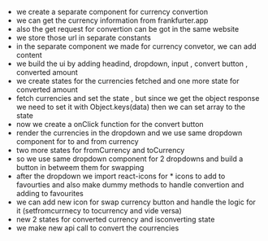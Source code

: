 - we create a separate component for currency convertion
- we can get the currency information from frankfurter.app
- also the get request for convertion can be got in the same website
- we store those url in separate constants
- in the separate component we made for currency convetor, we can add content
- we build the ui by adding headind, dropdown, input , convert button , converted amount
- we create states for the currencies fetched and one more state for converted amount
- fetch currencies and set the state , but since we get the object response we need to set it with Object.keys(data) then we can set array to the state
- now we create a onClick function for the convert button
- render the currencies in the dropdown and we use same dropdown component for to and from currency
- two more states for fromCurrency and toCurrency
- so we use same dropdown component for 2 dropdowns and build a button in betweem them for swapping
- after the dropdown we import react-icons for \* icons to add to favourties and also make dummy methods to handle convertion and adding to favourites
- we can add new icon for swap currency button and handle the logic for it (setfromcurrnecy to tocurrency and vide versa)
- new 2 states for converted currency and isconverting state
- we make new api call to convert the courrencies
